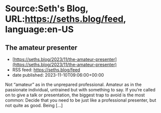 # Source:Seth's Blog, URL:https://seths.blog/feed, language:en-US

## The amateur presenter
 - [https://seths.blog/2023/11/the-amateur-presenter](https://seths.blog/2023/11/the-amateur-presenter)
 - RSS feed: https://seths.blog/feed
 - date published: 2023-11-10T09:06:00+00:00

Not &#8220;amateur&#8221; as in the unprepared professional. Amateur as in the passionate individual, untrained but with something to say. If you&#8217;re called on to give a talk or presentation, the biggest trap to avoid is the most common: Decide that you need to be just like a professional presenter, but not quite as good. Being [&#8230;]

